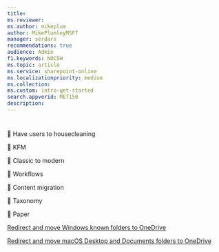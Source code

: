 ```yaml
---
title: 
ms.reviewer: 
ms.author: mikeplum
author: MikePlumleyMSFT
manager: serdars
recommendations: true
audience: Admin
f1.keywords: NOCSH
ms.topic: article
ms.service: sharepoint-online
ms.localizationpriority: medium
ms.collection:  
ms.custom: intro-get-started
search.appverid: MET150
description: 
---
```


# 

	Have users to housecleaning

	KFM

	Classic to modern

	Workflows

	Content migration

	Taxonomy

	Paper

[Redirect and move Windows known folders to OneDrive](/onedrive/redirect-known-folders)

[Redirect and move macOS Desktop and Documents folders to OneDrive](/onedrive/redirect-known-folders-macos)

